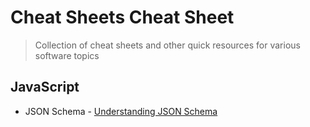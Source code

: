 # Cheat Sheets Cheat Sheet

> Collection of cheat sheets and other quick resources for various software topics

## JavaScript

- JSON Schema - [Understanding JSON Schema](https://json-schema.org/understanding-json-schema/index.html)
